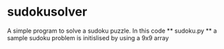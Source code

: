 # sudokusolver
 A simple program to solve a sudoku puzzle. In this code ** sudoku.py ** a sample sudoku problem is initislised by using a 9x9 array
